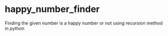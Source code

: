 # happy_number_finder
Finding the given number is a happy number or not using recursion method in python
